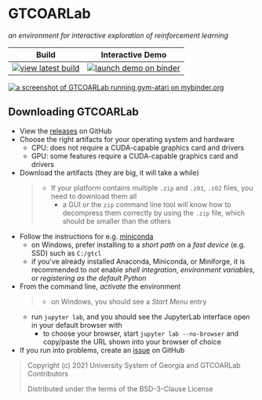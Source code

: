 # GTCOARLab

_an environment for interactive exploration of reinforcement learning_

|                Build                 |               Interactive Demo               |
| :----------------------------------: | :------------------------------------------: |
| [![view latest build][ci-badge]](ci) | [![launch demo on binder][demo-badge]][demo] |

[![a screenshot of GTCOARLab running gym-atari on mybinder.org][screenshot]][screenshot-issue]

## Downloading GTCOARLab

- View the [releases] on GitHub
- Choose the right artifacts for your operating system and hardware
  - CPU: does not require a CUDA-capable graphics card and drivers
  - GPU: some features require a CUDA-capable graphics card and drivers
- Download the artifacts (they are big, it will take a while)
  > - If your platform contains multiple `.zip` and `.z01`, `.z02` files, you need to
  >   download them all
  >   - a GUI or the `zip` command line tool will know how to decompress them correctly
  >     by using the `.zip` file, which should be smaller than the others
- Follow the instructions for e.g. [miniconda][miniconda-install]
  - on Windows, prefer installing to a _short path_ on a _fast device_ (e.g. SSD) such
    as `C:/gtcl`
  - if you've already installed Anaconda, Miniconda, or Miniforge, it is recommended to
    _not_ enable _shell integration_, _environment variables_, or _registering as the
    default Python_
- From the command line, _activate_ the environment
  > - on Windows, you should see a _Start Menu_ entry
  - run `jupyter lab`, and you should see the JupyterLab interface open in your default
    browser with
    - to choose your browser, start `jupyter lab --no-browser` and copy/paste the URL
      shown into your browser of choice
- If you run into problems, create an [issue] on GitHub

[ci]: https://github.com/gt-coar/gt-coar-lab/actions
[ci-badge]: https://github.com/gt-coar/gt-coar-lab/workflows/CI/badge.svg
[demo-badge]: https://mybinder.org/badge_logo.svg
[demo]:
  https://mybinder.org/v2/gh/gt-coar/gt-coar-lab/master?urlpath=lab/notebooks/Headless%20Gym.ipynb
[screenshot]:
  https://user-images.githubusercontent.com/7581399/111483945-ab1b1180-870b-11eb-8ce3-2bd81b205733.png
[screenshot-issue]: https://github.com/gt-coar/gt-coar-lab/issues/16
[miniconda-install]:
  https://conda.io/projects/conda/en/latest/user-guide/install/index.html
[releases]: https://github.com/gt-coar/gt-coar-lab/releases
[issue]: https://github.com/gt-coar/gt-coar-lab/issues

> Copyright (c) 2021 University System of Georgia and GTCOARLab Contributors
>
> Distributed under the terms of the BSD-3-Clause License
